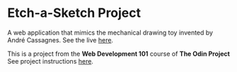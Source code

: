 # Etch-a-Sketch Project
A web application that mimics the mechanical drawing toy invented by André Cassagnes. See the live [here](https://azriellep.github.io/etch-a-sketch/).

This is a project from the **Web Development 101** course of **The Odin Project**
See project instructions [here](https://www.theodinproject.com/courses/web-development-101/lessons/etch-a-sketch-project?ref=lnav).



